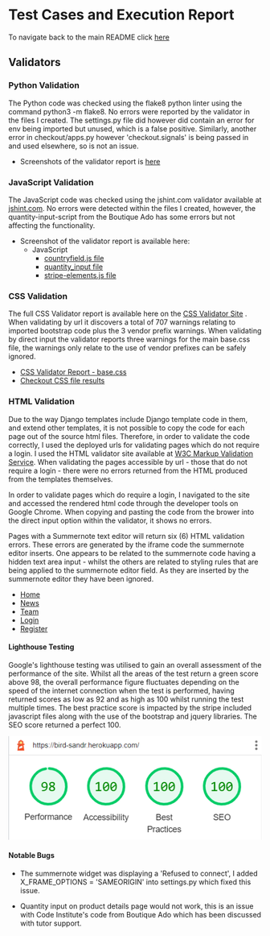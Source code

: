 # Test Cases and Execution Report

To navigate back to the main README click [here](README.md)

## Validators

### Python Validation
The Python code was checked using the flake8 python linter using the command python3 -m flake8. No errors were reported by the validator in the files I created. The settings.py file did however did contain an error for env being imported but unused, which is a false positive. Similarly, another error in checkout/apps.py however 'checkout.signals' is being passed in and used elsewhere, so is not an issue.

* Screenshots of the validator report is [here](static/docs/img/validators/python-validation.png) 


### JavaScript Validation
The JavaScript code was checked using the jshint.com validator available at [jshint.com](https://jshint.com/). No errors were detected within the files I created, however, the quantity-input-script from the Boutique Ado has some errors but not affecting the functionality.

* Screenshot of the validator report is available here:
    * JavaScript
        * [countryfield.js file](/static/docs/img/validation/country-field-js.png)
        * [quantity_input file](/static/docs/img/validation/quantity-input-script.png)
        * [stripe-elements.js file](static/docs/img/validators/stripe-elements-js.png)


### CSS Validation

The full CSS Validator report is available here on the [CSS Validator Site](https://jigsaw.w3.org/css-validator/validator?uri=https%3A%2F%2Fbird-sandr.herokuapp.com%2F&profile=css3svg&usermedium=all&warning=1&vextwarning=&lang=en#warnings) . When validating by url it discovers a total of 707 warnings relating to imported bootstrap code plus the 3 vendor prefix warnings. When validating by direct input the validator reports three warnings for the main base.css file, the warnings only relate to the use of vendor prefixes can be safely ignored.

* [CSS Validator Report - base.css](static/docs/img/validators/base-css.png)
* [Checkout CSS file results](static/docs/img/validators/checkout-css.png)


### HTML Validation
Due to the way Django templates include Django template code in them, and extend other templates, it is not possible to copy the code for each page out of the source html files. Therefore, in order to validate the code correctly, I used the deployed urls for validating pages which do not require a login. I used the HTML validator site available at [W3C Markup Validation Service](https://validator.w3.org/). When validating the pages accessible by url - those that do not require a login - there were no errors returned from the HTML produced from the templates themselves. 

In order to validate pages which do require a login, I navigated to the site and accessed the rendered html code through the developer tools on Google Chrome. When copying and pasting the code from the brower into the direct input option within the validator, it shows no errors.

Pages with a Summernote text editor will return six (6) HTML validation errors. These errors are generated by the iframe code the summernote editor inserts. One appears to be related to the summernote code having a hidden text area input - whilst the others are related to styling rules that are being applied to the summernote editor field. As they are inserted by the summernote editor they have been ignored.

* [Home](/static/docs/img/validation/home-html.png)
* [News](/static/docs/img/validation/news-html.png)
* [Team](/static/docs/img/validation/team-html.png)
* [Login](/static/docs/img/validation/login-html.png)
* [Register](/static/docs/img/validation/register-html.png)

#### Lighthouse Testing
Google's lighthouse testing was utilised to gain an overall assessment of the performance of the site. Whilst all the areas of the test return a green score above 98, the overall performance figure fluctuates depending on the speed of the internet connection when the test is performed, having returned scores as low as 92 and as high as 100 whilst running the test multiple times. The best practice score is impacted by the stripe included javascript files along with the use of the bootstrap and jquery libraries. The SEO score returned a perfect 100.

![Google Lighthouse Results](/static/docs/img/lighthouse.png)



#### Notable Bugs

* The summernote widget was displaying a 'Refused to connect', I added X_FRAME_OPTIONS = 'SAMEORIGIN' into settings.py which fixed this issue.

* Quantity input on product details page would not work, this is an issue with Code Institute's code from Boutique Ado which has been discussed with tutor support.